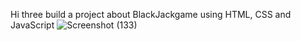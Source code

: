 Hi three
build a project about BlackJackgame
using HTML, CSS and JavaScript
![Screenshot (133)](https://user-images.githubusercontent.com/86178608/225536927-d19fdfb4-75af-43b1-85d9-11162b9e07ab.png)
